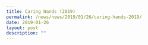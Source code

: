```yaml
---
title: Caring Hands (2019)
permalink: /news/news/2019/01/26/caring-hands-2019/
date: 2019-01-26
layout: post
description: ""
---
```

